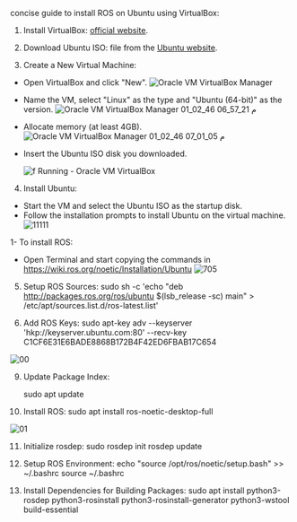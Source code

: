 concise guide to install ROS on Ubuntu using VirtualBox:


1. Install VirtualBox: [official website](https://www.virtualbox.org/).

2. Download Ubuntu ISO: file from the [Ubuntu website](https://ubuntu.com/download/desktop).

3. Create a New Virtual Machine:
- Open VirtualBox and click "New".
  ![Oracle VM VirtualBox Manager ](https://github.com/user-attachments/assets/0db60ac6-9934-4aed-8a98-074a469d7c8c)

- Name the VM, select "Linux" as the type and "Ubuntu (64-bit)" as the version.
  ![Oracle VM VirtualBox Manager 01_02_46 06_57_21 م](https://github.com/user-attachments/assets/e3ea251e-ff98-41db-afb9-7d01fd052fd9)

- Allocate memory (at least 4GB).
  ![Oracle VM VirtualBox Manager 01_02_46 07_01_05 م](https://github.com/user-attachments/assets/b0f845b1-038e-4900-8368-aa25a9080e13)

- Insert the Ubuntu ISO disk you downloaded.
  
  ![f  Running  - Oracle VM VirtualBox ](https://github.com/user-attachments/assets/e3078d80-5508-47f3-8182-6a5dc2b74483)


4. Install Ubuntu:
- Start the VM and select the Ubuntu ISO as the startup disk.
- Follow the installation prompts to install Ubuntu on the virtual machine.
![11111](https://github.com/user-attachments/assets/c337e0bf-dd74-44c8-88f5-9fda654b32b3)

1- To install ROS:
- Open Terminal and start copying the commands in  https://wiki.ros.org/noetic/Installation/Ubuntu 
![705](https://github.com/user-attachments/assets/7556de72-f080-4bf9-a160-2bba6c7bc66d)

5. Setup ROS Sources:
sudo sh -c 'echo "deb http://packages.ros.org/ros/ubuntu $(lsb_release -sc) main" > /etc/apt/sources.list.d/ros-latest.list'    

6. Add ROS Keys: 
   sudo apt-key adv --keyserver 'hkp://keyserver.ubuntu.com:80' --recv-key C1CF6E31E6BADE8868B172B4F42ED6FBAB17C654
   
![00](https://github.com/user-attachments/assets/957a48d9-36a7-43d6-825d-50501f55da71)


9. Update Package Index:
    
   sudo apt update
   

10. Install ROS:
 sudo apt install ros-noetic-desktop-full
   
![01](https://github.com/user-attachments/assets/5842800b-b348-402d-954f-feec3d317a13)


11. Initialize rosdep:
    sudo rosdep init
    rosdep update
    

12. Setup ROS Environment:
    echo "source /opt/ros/noetic/setup.bash" >> ~/.bashrc
    source ~/.bashrc
    
14. Install Dependencies for Building Packages:
    sudo apt install python3-rosdep python3-rosinstall python3-rosinstall-generator python3-wstool build-essential
    


